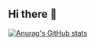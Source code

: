 ## Hi there 👋


[![Anurag's GitHub stats](https://github-readme-stats.vercel.app/api?username=marjunstudio)](https://github.com/anuraghazra/github-readme-stats)

<!--
**marjunstudio/marjunstudio** is a ✨ _special_ ✨ repository because its `README.md` (this file) appears on your GitHub profile.

Here are some ideas to get you started:

- 🔭 I’m currently working on ...
- 🌱 I’m currently learning ...
- 👯 I’m looking to collaborate on ...
- 🤔 I’m looking for help with ...
- 💬 Ask me about ...
- 📫 How to reach me: ...
- 😄 Pronouns: ...
- ⚡ Fun fact: ...
-->
